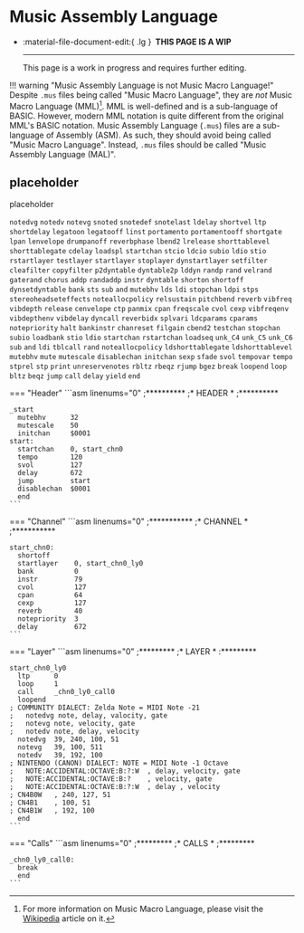 # Music Assembly Language

<div class="grid cards" markdown>

-   :material-file-document-edit:{ .lg } __&nbsp;THIS PAGE IS A WIP__
  
    ---

    This page is a work in progress and requires further editing.

</div>

!!! warning "Music Assembly Language is not Music Macro Language!"
    Despite `.mus` files being called "Music Macro Language", they are *not* Music Macro Language (MML)[^1]. MML is well-defined and is a sub-language of BASIC. However, modern MML notation is quite different from the original MML's BASIC notation. Music Assembly Language (`.mus`) files are a sub-language of Assembly (ASM). As such, they should avoid being called "Music Macro Language". Instead, `.mus` files should be called "Music Assembly Language (MAL)".

## placeholder
placeholder

`notedvg`
`notedv`
`notevg`
`snoted`
`snotedef`
`snotelast`
`ldelay`
`shortvel`
`ltp`
`shortdelay`
`legatoon`
`legatooff`
`linst`
`portamento`
`portamentooff`
`shortgate`
`lpan`
`lenvelope`
`drumpanoff`
`reverbphase`
`lbend2`
`lrelease`
`shorttablevel`
`shorttablegate`
`cdelay`
`loadspl`
`startchan`
`stcio`
`ldcio`
`subio`
`ldio`
`stio`
`rstartlayer`
`testlayer`
`startlayer`
`stoplayer`
`dynstartlayer`
`setfilter`
`cleafilter`
`copyfilter`
`p2dyntable`
`dyntable2p`
`lddyn`
`randp`
`rand`
`velrand`
`gaterand`
`chorus`
`addp`
`randaddp`
`instr`
`dyntable`
`shorton`
`shortoff`
`dynsetdyntable`
`bank`
`sts`
`sub`
`and`
`mutebhv`
`lds`
`ldi`
`stopchan`
`ldpi`
`stps`
`stereoheadseteffects`
`noteallocpolicy`
`relsustain`
`pitchbend`
`reverb`
`vibfreq`
`vibdepth`
`release`
`cenvelope`
`ctp`
`panmix`
`cpan`
`freqscale`
`cvol`
`cexp`
`vibfreqenv`
`vibdepthenv`
`vibdelay`
`dyncall`
`reverbidx`
`splvari`
`ldcparams`
`cparams`
`notepriority`
`halt`
`bankinstr`
`chanreset`
`filgain`
`cbend2`
`testchan`
`stopchan`
`subio`
`loadbank`
`stio`
`ldio`
`startchan`
`rstartchan`
`loadseq`
`unk_C4`
`unk_C5`
`unk_C6`
`sub`
`and`
`ldi`
`tblcall`
`rand`
`noteallocpolicy`
`ldshorttablegate`
`ldshorttablevel`
`mutebhv`
`mute`
`mutescale`
`disablechan`
`initchan`
`sexp`
`sfade`
`svol`
`tempovar`
`tempo`
`stprel`
`stp`
`print`
`unreservenotes`
`rbltz`
`rbeqz`
`rjump`
`bgez`
`break`
`loopend`
`loop`
`bltz`
`beqz`
`jump`
`call`
`delay`
`yield`
`end`

[^1]: For more information on Music Macro Language, please visit the [Wikipedia](https://en.wikipedia.org/wiki/Music_Macro_Language) article on it.

=== "Header"
    ```asm linenums="0"
    ;**********
    ;* HEADER *
    ;**********

    _start
      mutebhv      32
      mutescale    50
      initchan     $0001
    start:
      startchan    0, start_chn0
      tempo        120
      svol         127
      delay        672
      jump         start
      disablechan  $0001
      end
    ```

=== "Channel"
    ```asm linenums="0"
    ;***********
    ;* CHANNEL *
    ;***********

    start_chn0:
      shortoff
      startlayer    0, start_chn0_ly0
      bank          0
      instr         79
      cvol          127
      cpan          64
      cexp          127
      reverb        40
      notepriority  3
      delay         672
    ```

=== "Layer"
    ```asm linenums="0"
    ;*********
    ;* LAYER *
    :*********

    start_chn0_ly0
      ltp      0
      loop     1
      call     _chn0_ly0_call0
      loopend
    ; COMMUNITY DIALECT: Zelda Note = MIDI Note -21
    ;   notedvg note, delay, valocity, gate
    ;   notevg note, velocity, gate
    ;   notedv note, delay, velocity
      notedvg  39, 240, 100, 51
      notevg   39, 100, 511
      notedv   39, 192, 100
    ; NINTENDO (CANON) DIALECT: NOTE = MIDI Note -1 Octave
    ;   NOTE:ACCIDENTAL:OCTAVE:B:?:W  , delay, velocity, gate
    ;   NOTE:ACCIDENTAL:OCTAVE:B:?    , velocity, gate
    ;   NOTE:ACCIDENTAL:OCTAVE:B:?:W  , delay , velocity
    ; CN4B0W   , 240, 127, 51
    ; CN4B1    , 100, 51
    ; CN4B1W   , 192, 100
      end
    ```

=== "Calls"
    ```asm linenums="0"
    ;*********
    ;* CALLS *
    ;*********

    _chn0_ly0_call0:
      break
      end
    ```